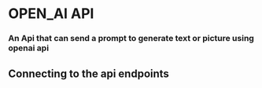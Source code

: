 # OPEN_AI API

### An Api that can send a prompt to generate text or picture using openai api

## Connecting to the api endpoints 
